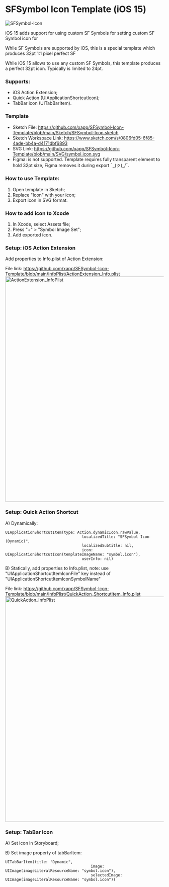 # SFSymbol Icon Template (iOS 15)

![SFSymbol-Icon](https://user-images.githubusercontent.com/7535389/143172026-72f7de0a-5713-4887-b099-5ef141e3351a.png)


iOS 15 adds support for using custom SF Symbols for setting custom SF Symbol icon for 

While SF Symbols are supported by iOS, this is a special template which produces 32pt 1:1 pixel perfect SF 

While iOS 15 allows to use any custom SF Symbols, this template produces a perfect 32pt icon. Typically is limited to 24pt.

### Supports:
* iOS Action Extension;
* Quick Action (UIApplicationShortcutIcon);
* TabBar icon (UITabBarItem).


### Template
- Sketch File: https://github.com/xapp/SFSymbol-Icon-Template/blob/main/Sketch/SFSymbol-Icon.sketch
- Sketch Workspace Link: https://www.sketch.com/s/0806fd05-6f85-4ade-bb4a-d4171dbf6893
- SVG Link: https://github.com/xapp/SFSymbol-Icon-Template/blob/main/SVG/symbol.icon.svg
- Figma: is not supported. Template requires fully transparent element to hold 32pt size, Figma removes it during export ¯\_(ツ)_/¯.

### How to use Template:
1. Open template in Sketch;
2. Replace "Icon" with your icon;
3. Export icon in SVG format.


### How to add icon to Xcode
1. In Xcode, select Assets file;
2. Press "+" > "Symbol Image Set";
3. Add exported icon.



### Setup: iOS Action Extension
Add properties to Info.plist of Action Extension:

File link: https://github.com/xapp/SFSymbol-Icon-Template/blob/main/InfoPlist/ActionExtension_Info.plist
<img width="716" alt="ActionExtension_InfoPlist" src="https://user-images.githubusercontent.com/7535389/143162528-8409e516-bbf5-4b08-83d3-645d8ddcdcb3.png">





### Setup: Quick Action Shortcut
A) Dynamically:
```
UIApplicationShortcutItem(type: Action.dynamicIcon.rawValue,
                                  localizedTitle: "SFSymbol Icon (Dynamic)",
                                  localizedSubtitle: nil,
                                  icon: UIApplicationShortcutIcon(templateImageName: "symbol.icon"),
                                  userInfo: nil)
```

B) Statically, add properties to Info.plist, note: use "UIApplicationShortcutItemIconFile" key instead of "UIApplicationShortcutItemIconSymbolName"

File link: https://github.com/xapp/SFSymbol-Icon-Template/blob/main/InfoPlist/QuickAction_ShortcutItem_Info.plist
<img width="716" alt="QuickAction_InfoPlist" src="https://user-images.githubusercontent.com/7535389/143162523-45a6a850-dbe0-44f8-a8f6-eed35ea1a939.png">


### Setup: TabBar Icon
A) Set icon in Storyboard;

B) Set image property of tabBarItem:
```
UITabBarItem(title: "Dynamic",
                                      image: UIImage(imageLiteralResourceName: "symbol.icon"),
                                      selectedImage: UIImage(imageLiteralResourceName: "symbol.icon"))
```
